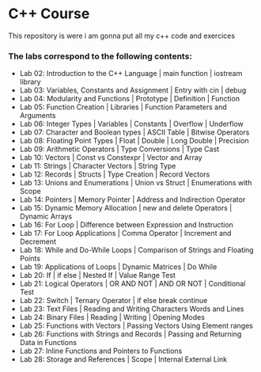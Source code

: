 # C++ Course
This repository is were i am gonna put all my c++ code and exercices

### The labs correspond to the following contents:

* Lab 02: Introduction to the C++ Language | main function | iostream library
* Lab 03: Variables, Constants and Assignment | Entry with cin | debug
* Lab 04: Modularity and Functions | Prototype | Definition | Function
* Lab 05: Function Creation | Libraries | Function Parameters and Arguments
* Lab 06: Integer Types | Variables | Constants | Overflow | Underflow
* Lab 07: Character and Boolean types | ASCII Table | Bitwise Operators
* Lab 08: Floating Point Types | Float | Double | Long Double | Precision
* Lab 09: Arithmetic Operators | Type Conversions | Type Cast
* Lab 10: Vectors | Const vs Constexpr | Vector and Array
* Lab 11: Strings | Character Vectors | String Type
* Lab 12: Records | Structs | Type Creation | Record Vectors
* Lab 13: Unions and Enumerations | Union vs Struct | Enumerations with Scope
* Lab 14: Pointers | Memory Pointer | Address and Indirection Operator
* Lab 15: Dynamic Memory Allocation | new and delete Operators | Dynamic Arrays
* Lab 16: For Loop | Difference between Expression and Instruction
* Lab 17: For Loop Applications | Comma Operator | Increment and Decrement
* Lab 18: While and Do-While Loops | Comparison of Strings and Floating Points
* Lab 19: Applications of Loops | Dynamic Matrices | Do While
* Lab 20: If | if else | Nested If | Value Range Test
* Lab 21: Logical Operators | OR AND NOT | AND OR NOT | Conditional Test
* Lab 22: Switch | Ternary Operator | if else break continue
* Lab 23: Text Files | Reading and Writing Characters Words and Lines
* Lab 24: Binary Files | Reading | Writing | Opening Modes
* Lab 25: Functions with Vectors | Passing Vectors Using Element ranges
* Lab 26: Functions with Strings and Records | Passing and Returning Data in Functions
* Lab 27: Inline Functions and Pointers to Functions
* Lab 28: Storage and References | Scope | Internal External Link
